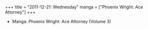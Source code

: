 +++
title = "2011-12-21: Wednesday"
manga = ["Phoenix Wright: Ace Attorney"]
+++


* Manga: Phoenix Wright: Ace Attorney (Volume 3)
